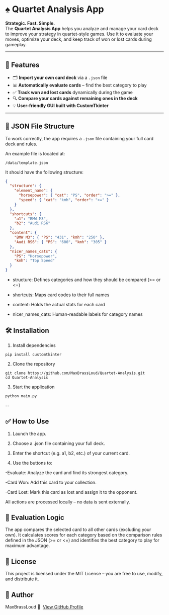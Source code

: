 # ♠️ Quartet Analysis App

**Strategic. Fast. Simple.**  
The **Quartet Analysis App** helps you analyze and manage your card deck to improve your strategy in quartet-style games. Use it to evaluate your moves, optimize your deck, and keep track of won or lost cards during gameplay.

---

## 🚀 Features

- 🗂 **Import your own card deck** via a `.json` file  
- 📊 **Automatically evaluate cards** – find the best category to play  
- ✅ **Track won and lost cards** dynamically during the game  
- 🔍 **Compare your cards against remaining ones in the deck**  
- 💡 **User-friendly GUI built with CustomTkinter**

---


## 📁 JSON File Structure

To work correctly, the app requires a `.json` file containing your full card deck and rules.

An example file is located at:

```text
/data/template.json
```
It should have the following structure:
```json
{
  "structure": {
    "element_name": {
      "horsepower": { "cat": "PS", "order": ">=" },
      "speed": { "cat": "kmh", "order": ">=" }
    }
  },
  "shortcuts": {
    "a1": "BMW M3",
    "b2": "Audi RS6"
  },
  "content": {
    "BMW M3": { "PS": "431", "kmh": "250" },
    "Audi RS6": { "PS": "600", "kmh": "305" }
  },
  "nicer_names_cats": {
    "PS": "Horsepower",
    "kmh": "Top Speed"
  }
}
```
 - structure: Defines categories and how they should be compared (>= or <=)

 - shortcuts: Maps card codes to their full names

 - content: Holds the actual stats for each card

 - nicer_names_cats: Human-readable labels for category names

## 🛠️ Installation
1. Install dependencies

```bach
pip install customtkinter
```

2. Clone the repository

```bash#
git clone https://github.com/MaxBrassLoud/Quartet-Analysis.git
cd Quartet-Analysis
```

3. Start the application

```bash
python main.py
```

--

## ✅ How to Use

1. Launch the app.

2. Choose a .json file containing your full deck.

3. Enter the shortcut (e.g. a1, b2, etc.) of your current card.

4. Use the buttons to:

  -Evaluate: Analyze the card and find its strongest category.

  -Card Won: Add this card to your collection.

  -Card Lost: Mark this card as lost and assign it to the opponent.

All actions are processed locally – no data is sent externally.

## 🧠 Evaluation Logic
The app compares the selected card to all other cards (excluding your own).
It calculates scores for each category based on the comparison rules defined in the JSON (>= or <=) and identifies the best category to play for maximum advantage.

## 📄 License
This project is licensed under the MIT License – you are free to use, modify, and distribute it.

## 👤 Author
MaxBrassLoud
🔗 &nbsp;[View GitHub Profile](https://github.com/MaxBrassLoud)

